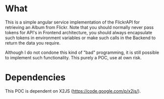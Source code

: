 # What
This is a simple angular service implementation of the FlickrAPI for retrieving an Album from Flickr.
Note that you should normally never pass tokens for API's in Frontend architecture, you should
always encapsulate such tokens in environment variables or make such calls in the Backend to return
the data you require.

Although I do not condone this kind of "bad" programming, it is still possible to implement such functionality.
This purely a POC, use at own risk.

# Dependencies
This POC is dependent on X2JS (https://code.google.com/p/x2js/).

